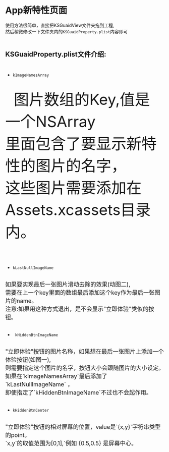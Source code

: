 # App新特性页面
使用方法很简单，直接把KSGuaidView文件夹拖到工程,<br/>然后稍微修改一下文件夹内的```KSGuaidProperty.plist```内容即可<br>
<br/>

## KSGuaidProperty.plist文件介绍:<br/><br/>
 * ```kImageNamesArray```
<br/>

<font size=12>
    图片数组的Key,值是一个NSArray<br/> 
    里面包含了要显示新特性的图片的名字，<br/>
    这些图片需要添加在Assets.xcassets目录内。<br/><br/>
 </font>
 
 * ```kLastNullImageName```
 
<br/>
<font size=4>
如果要实现最后一张图片滑动去除的效果(动图二),<br/>
需要在上一个key里面的数组最后添加这个key作为最后一张图片的name。<br/>
注意:如果用这种方式退出，是不会显示"立即体验"类似的按钮。<br/><br/>
 </font>
 
* ``` kHiddenBtnImageName```

<br/>
<font size=4>
"立即体验"按钮的图片名称，如果想在最后一张图片上添加一个体验按钮(如图一),<br/>
则需要指定这个图片的名字，按钮大小会跟随图片的大小设定。<br/>
如果在`kImageNamesArray`最后添加了 `kLastNullImageName` ，<br/>
即使指定了`kHiddenBtnImageName`不过也不会起作用。<br/><br/>
 </font>
 
*  ```kHiddenBtnCenter```

<br/>
<font size=4>
"立即体验"按钮的相对屏幕的位置，value是`{x,y}`字符串类型的point。<br/>
`x,y`的取值范围为[0,1],`例如 {0.5,0.5} 是屏幕中心。<br/>
 </font>
